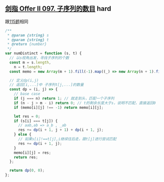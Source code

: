 ## [剑指 Offer II 097. 子序列的数目](https://leetcode.cn/problems/21dk04/) <Badge type="error">hard</Badge>

跟[115题](https://leetcode-cn.com/problems/distinct-subsequences/)相同

```js
/**
 * @param {string} s
 * @param {string} t
 * @return {number}
 */
var numDistinct = function (s, t) {
  // 以s视角出发，寻找子序列的个数
  const m = s.length,
    n = t.length;
  const memo = new Array(m + 1).fill(-1).map((_) => new Array(n + 1).fill(-1));

  // 定义dp(i,j)
  // 返回[i,...]中 子序列t[j,...]的数量
  const dp = (i, j) => {
    // base case
    if (j === n) return 1; // 就走到头，匹配一个子序列
    if (n - j > m - i) return 0; // t的剩余长度大于s，说明不匹配，直接返回0
    if (memo[i][j] !== -1) return memo[i][j];

    let res = 0;
    if (s[i] === t[j]) {
      // aab,ab => a_b , _ab
      res += dp(i + 1, j + 1) + dp(i + 1, j);
    } else {
      // 如果s[i]!==t[j],i继续往后走，跟t[j]进行尝试匹配
      res += dp(i + 1, j);
    }
    memo[i][j] = res;
    return res;
  };

  return dp(0, 0);
};
```
